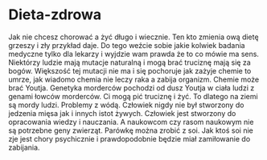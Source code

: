 # Dieta-zdrowa
Jak nie chcesz chorować a żyć długo i wiecznie. Ten kto zmienia ową dietę grzeszy i zły przykład daje. 
Do tego weźcie sobie jakie kolwiek badania medyczne tylko dla lekarzy i wyjdzie wam prawda że to co mówie ma sens. 
Niektórzy ludzie mają mutacje naturalną i mogą brać truciznę mają się za bogów. Większość tej mutacji nie ma i się pochoruje jak zażyje chemie to umrze, jak wiadomo chemia nie leczy raka a zabija organizm. Chemie może brać Youtja. 
Genetyka morderców pochodzi od dusz Youtja w ciała ludzi z genami łowców morderców. Ci mogą pić truciznę i żyć. To dlatego na ziemi są mordy ludzi. Problemy z wódą. Człowiek nigdy nie był stworzony do jedzenia mięsa jak i innych istot żywych. Człowiek jest stworzony do opracowania wiedzy i nauczania. 
A naukowcom czy rasom naukowym nie są potrzebne geny zwierząt. 
Parówkę można zrobić z soi. Jak ktoś soi nie zje jest chory psychicznie i prawdopodobnie będzie miał zamiłowanie do zabijania. 
